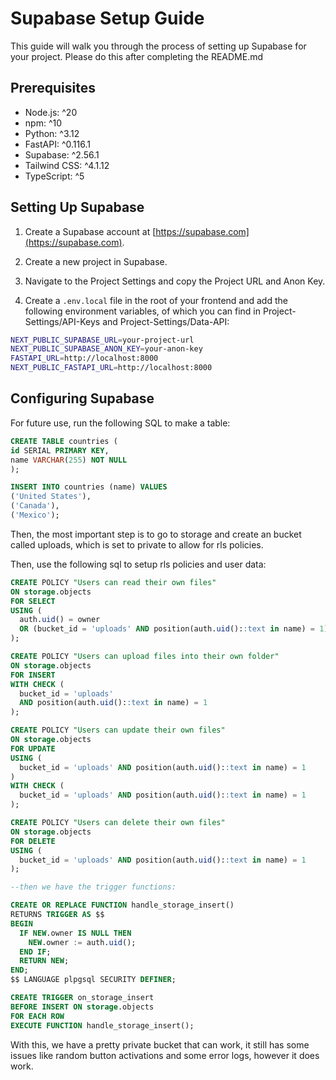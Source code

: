 # Supabase Setup Guide

This guide will walk you through the process of setting up Supabase for your project. Please do this after completing the README.md

## Prerequisites

- Node.js: ^20
- npm: ^10
- Python: ^3.12
- FastAPI: ^0.116.1
- Supabase: ^2.56.1
- Tailwind CSS: ^4.1.12
- TypeScript: ^5

## Setting Up Supabase

1. Create a Supabase account at [https://supabase.com](https://supabase.com).

2. Create a new project in Supabase.

3. Navigate to the Project Settings and copy the Project URL and Anon Key.

4. Create a `.env.local` file in the root of your frontend and add the following environment variables, of which you can find in Project-Settings/API-Keys and Project-Settings/Data-API:

```bash
NEXT_PUBLIC_SUPABASE_URL=your-project-url
NEXT_PUBLIC_SUPABASE_ANON_KEY=your-anon-key
FASTAPI_URL=http://localhost:8000
NEXT_PUBLIC_FASTAPI_URL=http://localhost:8000
```

## Configuring Supabase

For future use, run the following SQL to make a table:

```sql
CREATE TABLE countries (
id SERIAL PRIMARY KEY,
name VARCHAR(255) NOT NULL
);

INSERT INTO countries (name) VALUES
('United States'),
('Canada'),
('Mexico');
```

Then, the most important step is to go to storage and create an bucket called uploads, which is set to private to allow for rls policies.

Then, use the following sql to setup rls policies and user data:

```sql
CREATE POLICY "Users can read their own files"
ON storage.objects
FOR SELECT
USING (
  auth.uid() = owner
  OR (bucket_id = 'uploads' AND position(auth.uid()::text in name) = 1)
);

CREATE POLICY "Users can upload files into their own folder"
ON storage.objects
FOR INSERT
WITH CHECK (
  bucket_id = 'uploads'
  AND position(auth.uid()::text in name) = 1
);

CREATE POLICY "Users can update their own files"
ON storage.objects
FOR UPDATE
USING (
  bucket_id = 'uploads' AND position(auth.uid()::text in name) = 1
)
WITH CHECK (
  bucket_id = 'uploads' AND position(auth.uid()::text in name) = 1
);

CREATE POLICY "Users can delete their own files"
ON storage.objects
FOR DELETE
USING (
  bucket_id = 'uploads' AND position(auth.uid()::text in name) = 1
);

--then we have the trigger functions:

CREATE OR REPLACE FUNCTION handle_storage_insert()
RETURNS TRIGGER AS $$
BEGIN
  IF NEW.owner IS NULL THEN
    NEW.owner := auth.uid();
  END IF;
  RETURN NEW;
END;
$$ LANGUAGE plpgsql SECURITY DEFINER;

CREATE TRIGGER on_storage_insert
BEFORE INSERT ON storage.objects
FOR EACH ROW
EXECUTE FUNCTION handle_storage_insert();
```

With this, we have a pretty private bucket that can work, it still has some issues like random button activations and some error logs, however it does work.
